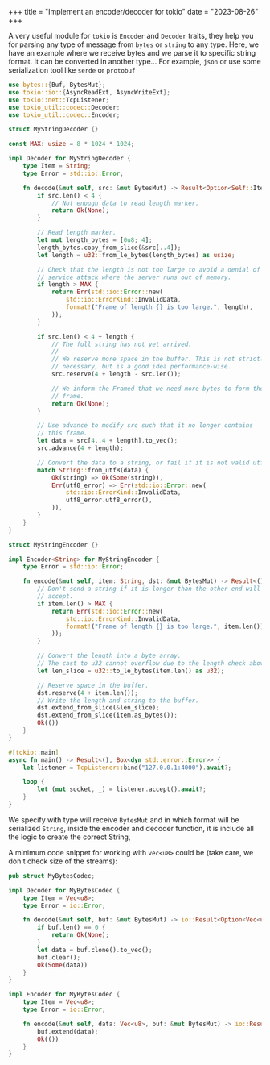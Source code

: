 +++
title = "Implement an encoder/decoder for tokio"
date = "2023-08-26"
+++

A very useful module for `tokio` is `Encoder` and `Decoder` traits, they help you for parsing any type of message from `bytes` or `string` to any type. Here, we have an example where we receive bytes and we parse it to specific string format. It can be converted in another type... For example, `json` or use some serialization tool like `serde` or `protobuf`

```Rust
use bytes::{Buf, BytesMut};
use tokio::io::{AsyncReadExt, AsyncWriteExt};
use tokio::net::TcpListener;
use tokio_util::codec::Decoder;
use tokio_util::codec::Encoder;

struct MyStringDecoder {}

const MAX: usize = 8 * 1024 * 1024;

impl Decoder for MyStringDecoder {
    type Item = String;
    type Error = std::io::Error;

    fn decode(&mut self, src: &mut BytesMut) -> Result<Option<Self::Item>, Self::Error> {
        if src.len() < 4 {
            // Not enough data to read length marker.
            return Ok(None);
        }

        // Read length marker.
        let mut length_bytes = [0u8; 4];
        length_bytes.copy_from_slice(&src[..4]);
        let length = u32::from_le_bytes(length_bytes) as usize;

        // Check that the length is not too large to avoid a denial of
        // service attack where the server runs out of memory.
        if length > MAX {
            return Err(std::io::Error::new(
                std::io::ErrorKind::InvalidData,
                format!("Frame of length {} is too large.", length),
            ));
        }

        if src.len() < 4 + length {
            // The full string has not yet arrived.
            //
            // We reserve more space in the buffer. This is not strictly
            // necessary, but is a good idea performance-wise.
            src.reserve(4 + length - src.len());

            // We inform the Framed that we need more bytes to form the next
            // frame.
            return Ok(None);
        }

        // Use advance to modify src such that it no longer contains
        // this frame.
        let data = src[4..4 + length].to_vec();
        src.advance(4 + length);

        // Convert the data to a string, or fail if it is not valid utf-8.
        match String::from_utf8(data) {
            Ok(string) => Ok(Some(string)),
            Err(utf8_error) => Err(std::io::Error::new(
                std::io::ErrorKind::InvalidData,
                utf8_error.utf8_error(),
            )),
        }
    }
}

struct MyStringEncoder {}

impl Encoder<String> for MyStringEncoder {
    type Error = std::io::Error;

    fn encode(&mut self, item: String, dst: &mut BytesMut) -> Result<(), Self::Error> {
        // Don't send a string if it is longer than the other end will
        // accept.
        if item.len() > MAX {
            return Err(std::io::Error::new(
                std::io::ErrorKind::InvalidData,
                format!("Frame of length {} is too large.", item.len()),
            ));
        }

        // Convert the length into a byte array.
        // The cast to u32 cannot overflow due to the length check above.
        let len_slice = u32::to_le_bytes(item.len() as u32);

        // Reserve space in the buffer.
        dst.reserve(4 + item.len());
        // Write the length and string to the buffer.
        dst.extend_from_slice(&len_slice);
        dst.extend_from_slice(item.as_bytes());
        Ok(())
    }
}

#[tokio::main]
async fn main() -> Result<(), Box<dyn std::error::Error>> {
    let listener = TcpListener::bind("127.0.0.1:4000").await?;

    loop {
        let (mut socket, _) = listener.accept().await?;
    }
}
```

We specify with type will receive `BytesMut` and in which format will be serialized `String`, inside the encoder and decoder function, it is include all the logic to create the correct String, 

A minimum code snippet for working with `vec<u8>` could be (take care, we don t check size of the streams):

```Rust
pub struct MyBytesCodec;

impl Decoder for MyBytesCodec {
    type Item = Vec<u8>;
    type Error = io::Error;

    fn decode(&mut self, buf: &mut BytesMut) -> io::Result<Option<Vec<u8>>> {
        if buf.len() == 0 {
            return Ok(None);
        }
        let data = buf.clone().to_vec();
        buf.clear();
        Ok(Some(data))
    }
}

impl Encoder for MyBytesCodec {
    type Item = Vec<u8>;
    type Error = io::Error;

    fn encode(&mut self, data: Vec<u8>, buf: &mut BytesMut) -> io::Result<()> {
        buf.extend(data);
        Ok(())
    }
}
```

